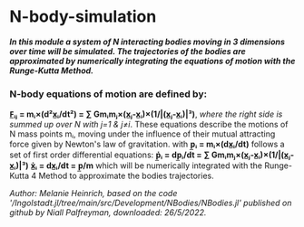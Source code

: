 # N-body-simulation
***In this module a system of N interacting bodies moving in 3 dimensions over time will be simulated. The trajectories of the bodies are approximated by numerically integrating the equations of motion with the Runge-Kutta Method.***

### N-body equations of motion are defined by:
  **F̲ᵢⱼ = mᵢ×(d²x̲ᵢ/dt²) = ∑ Gmᵢmⱼ×(x̲ⱼ-x̲ᵢ)×(1/|(x̲ⱼ-x̲ᵢ)|³)**, *where the right side is summed up over N with j=1 & j≠i*. 
These equations describe the motions of N mass points mᵢ, 
moving under the influence of their mutual attracting force given by Newton's law of gravitation.
with **p̲ᵢ = mᵢ×(dx̲ᵢ/dt)** follows a set of first order differential equations:
  **ṗ̲ᵢ = dp̲ᵢ/dt = ∑ Gmᵢmⱼ×(x̲ⱼ-x̲ᵢ)×(1/|(x̲ⱼ-x̲ᵢ)|³)**
  **ẋ̲ᵢ = dx̲ᵢ/dt = p̲/m**
which will be numerically integrated with the Runge-Kutta 4 Method to approximate the bodies trajectories.

*Author: Melanie Heinrich, based on the code '/Ingolstadt.jl/tree/main/src/Development/NBodies/NBodies.jl' 
published on github by Niall Palfreyman, downloaded: 26/5/2022.* 
